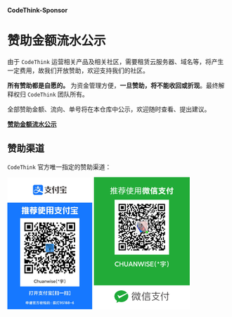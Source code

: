 **CodeThink-Sponsor**
# 赞助金额流水公示

由于 `CodeThink` 运营相关产品及相关社区，需要租赁云服务器、域名等，将产生一定费用，故我们开放赞助，欢迎支持我们的社区。

**所有赞助都是自愿的。** 为资金管理方便，**一旦赞助，将不能收回或折现**。最终解释权归 `CodeThink` 团队所有。

全部赞助金额、流向、单号将在本仓库中公示，欢迎随时查看、提出建议。

[**赞助金额流水公示**](./cash-flow.md)

## 赞助渠道

`CodeThink` 官方唯一指定的赞助渠道：

<img src="./qr-codes/ali-pay.jpg" height="300" alt="支付宝收款码">
<img src="./qr-codes/wechat-pay.png" height="300" alt="微信收款码">

